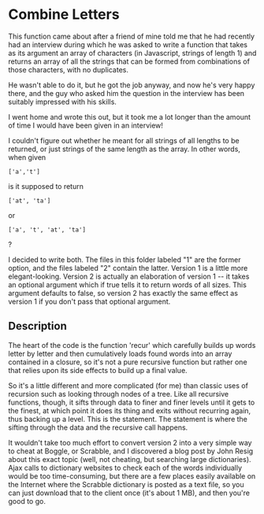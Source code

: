 # Combine Letters

This function came about after a friend of mine told me that he had recently had an interview during which he was asked to write a function that takes as its argument an array of characters (in Javascript, strings of length 1) and returns an array of all the strings that can be formed from combinations of those characters, with no duplicates.

He wasn't able to do it, but he got the job anyway, and now he's very happy there, and the guy who asked him the question in the interview has been suitably impressed with his skills.

I went home and wrote this out, but it took me a lot longer than the amount of time I would have been given in an interview!

I couldn't figure out whether he meant for all strings of all lengths to be returned, or just strings of the same length as the array. In other words, when given

    ['a','t']
    
is it supposed to return

    ['at', 'ta']
    
or

    ['a', 't', 'at', 'ta']
    
?

I decided to write both. The files in this folder labeled "1" are the former option, and the files labeled "2" contain the latter. Version 1 is a little more elegant-looking. Version 2 is actually an elaboration of version 1 -- it takes an optional argument which if true tells it to return words of all sizes. This argument defaults to false, so version 2 has exactly the same effect as version 1 if you don't pass that optional argument.


## Description

The heart of the code is the function 'recur' which carefully builds up words letter by letter and then cumulatively loads found words into an array contained in a closure, so it's not a pure recursive function but rather one that relies upon its side effects to build up a final value.

So it's a little different and more complicated (for me) than classic uses of recursion such as looking through nodes of a tree. Like all recursive functions, though, it sifts through data to finer and finer levels until it gets to the finest, at which point it does its thing and exits without recurring again, thus backing up a level. This is the <if> statement. The <else> statement is where the sifting through the data and the recursive call happens.

It wouldn't take too much effort to convert version 2 into a very simple way to cheat at Boggle, or Scrabble, and I discovered a blog post by John Resig about this exact topic (well, not cheating, but searching large dictionaries). Ajax calls to dictionary websites to check each of the words individually would be too time-consuming, but there are a few places easily available on the Internet where the Scrabble dictionary is posted as a text file, so you can just download that to the client once (it's about 1 MB), and then you're good to go.

